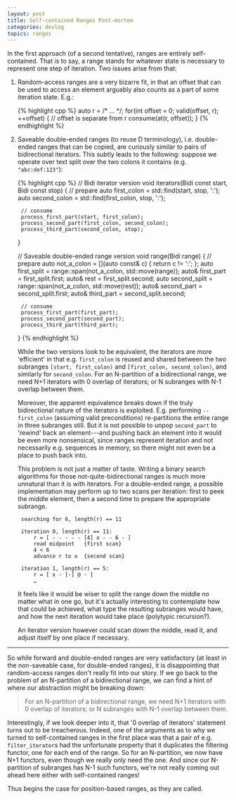 ```yaml
---
layout: post
title: Self-contained Ranges Post-mortem
categories: devlog
topics: ranges
---
```


In the first approach (of a second tentative), ranges are entirely
self-contained. That is to say, a range stands for whatever
state is necessary to represent one step of iteration. Two issues arise from
that:

1) Random-access ranges are a very bizarre fit, in that an offset that can be used
    to access an element arguably also counts as a part of some iteration state. E.g.:

    {% highlight cpp %}
    auto r = /* ... */;
    for(int offset = 0; valid(offset, r); ++offset) {
        // offset is separate from r
        consume(at(r, offset));
    }
    {% endhighlight %}

1) Saveable double-ended ranges (to reuse D terminology), i.e. double-ended
    ranges that can be copied, are curiously similar to pairs of bidirectional
    iterators. This subtly leads to the following: suppose we operate over text
    split over the two colons it contains (e.g. `"abc:def:123"`):

    {% highlight cpp %}
    // Bidi iterator version
    void iterators(Bidi const start, Bidi const stop)
    {
        // prepare
        auto first_colon  = std::find(start, stop, ':');
        auto second_colon = std::find(first_colon, stop, ':');

        // consume
        process_first_part(start, first_colon);
        process_second_part(first_colon, second_colon);
        process_third_part(second_colon, stop);
    }

    // Saveable double-ended range version
    void range(Bidi range)
    {
        // prepare
        auto not_a_colon = [](auto const& c) { return c != ':'; };
        auto first_split = range::span(not_a_colon, std::move(range));
        auto& first_part = first_split.first;
        auto& rest       = first_split.second;
        auto second_split = range::span(not_a_colon, std::move(rest));
        auto& second_part = second_split.first;
        auto& third_part  = second_split.second;

        // consume
        process_first_part(first_part);
        process_second_part(second_part);
        process_third_part(third_part);
    }
    {% endhighlight %}

    While the two versions look to be equivalent, the iterators are more 'efficient' in that e.g.
    `first_colon` is reused and shared between the two subranges `[start, first_colon)` and
    `[first_colon, second_colon)`, and similarly for `second_colon`. For an N-partition of a
    bidirectional range, we need N+1 iterators with 0 overlap of iterators; or N subranges
    with N-1 overlap between them.

    Moreover, the apparent equivalence breaks down if the truly bidirectional nature
    of the iterators is exploited. E.g. performing `--first_colon` (assuming valid preconditions)
    re-partitions the entire range in three subranges still. But it is not possible to unpop
    `second_part` to 'rewind' back an element---and pushing back an element into it would be even more
    nonsensical, since ranges represent iteration and not necessarily e.g. sequences in
    memory, so there might not even be a place to push back into.

    This problem is not just a matter of taste. Writing a binary search algorithms for those
    not-quite-bidirectional ranges is much more unnatural than it is with iterators. For a
    double-ended range, a possible implementation may perform up to two scans per iteration:
    first to peek the middle element, then a second time to prepare the appropriate subrange.

        searching for 6, length(r) == 11

        iteration 0, length(r) == 11:
            r = [ - - - - - [4] x - - 6 - ]
            read midpoint   {first scan}
            4 < 6
            advance r to x  {second scan}

        iteration 1, length(r) == 5:
            r = [ x - [-] @ - ]
            …

    It feels like it would be wiser to split the range down the middle no matter what in one go,
    but it's actually interesting to contemplate how that could be achieved, what type the
    resulting subranges would have, and how the next iteration would take place (polytypic recursion?).

    An iterator version however could scan down the middle, read it, and adjust itself by one place if
    necessary.

---

So while forward and double-ended ranges are very satisfactory (at least in the non-saveable case, for
double-ended ranges), it is disappointing that random-access ranges don't really fit into our story.
If we go back to the problem of an N-partition of a bidirectional range, we can find a hint of where
our abstraction might be breaking down:

> For an N-partition of a bidirectional range, we need N+1 iterators with 0 overlap of iterators;
> or N subranges with N-1 overlap between them.

Interestingly, if we look deeper into it, that '0 overlap of iterators' statement turns out to be
treacherous. Indeed, one of the arguments as to why we turned to self-contained ranges in the first
place was that a pair of e.g. `filter_iterator`s had the unfortunate property that it duplicates the
filtering functor, one for each end of the range. So for an N-partition, we
now have N+1 functors, even though we really only need the one. And since our N-partition of subranges
has N-1 such functors, we're not really coming out ahead here either with self-contained ranges!

Thus begins the case for position-based ranges, as they are called.
